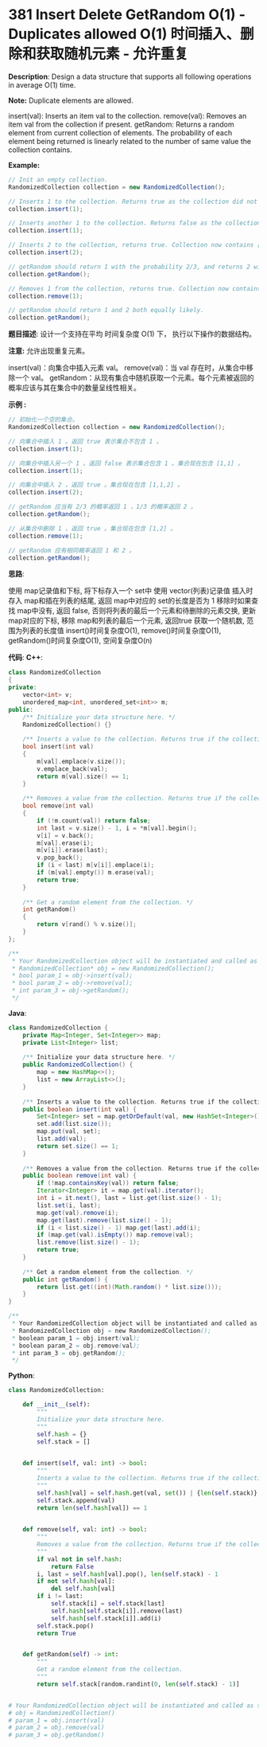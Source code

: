 # 381 Insert Delete GetRandom O(1) - Duplicates allowed O(1) 时间插入、删除和获取随机元素 - 允许重复

__Description__:
Design a data structure that supports all following operations in average O(1) time.

__Note:__
Duplicate elements are allowed.

insert(val): Inserts an item val to the collection.
remove(val): Removes an item val from the collection if present.
getRandom: Returns a random element from current collection of elements. The probability of each element being returned is linearly related to the number of same value the collection contains.

__Example:__

```Java
// Init an empty collection.
RandomizedCollection collection = new RandomizedCollection();

// Inserts 1 to the collection. Returns true as the collection did not contain 1.
collection.insert(1);

// Inserts another 1 to the collection. Returns false as the collection contained 1. Collection now contains [1,1].
collection.insert(1);

// Inserts 2 to the collection, returns true. Collection now contains [1,1,2].
collection.insert(2);

// getRandom should return 1 with the probability 2/3, and returns 2 with the probability 1/3.
collection.getRandom();

// Removes 1 from the collection, returns true. Collection now contains [1,2].
collection.remove(1);

// getRandom should return 1 and 2 both equally likely.
collection.getRandom();
```

__题目描述__:
设计一个支持在平均 时间复杂度 O(1) 下， 执行以下操作的数据结构。

__注意:__
允许出现重复元素。

insert(val)：向集合中插入元素 val。
remove(val)：当 val 存在时，从集合中移除一个 val。
getRandom：从现有集合中随机获取一个元素。每个元素被返回的概率应该与其在集合中的数量呈线性相关。

__示例 :__

```Java
// 初始化一个空的集合。
RandomizedCollection collection = new RandomizedCollection();

// 向集合中插入 1 。返回 true 表示集合不包含 1 。
collection.insert(1);

// 向集合中插入另一个 1 。返回 false 表示集合包含 1 。集合现在包含 [1,1] 。
collection.insert(1);

// 向集合中插入 2 ，返回 true 。集合现在包含 [1,1,2] 。
collection.insert(2);

// getRandom 应当有 2/3 的概率返回 1 ，1/3 的概率返回 2 。
collection.getRandom();

// 从集合中删除 1 ，返回 true 。集合现在包含 [1,2] 。
collection.remove(1);

// getRandom 应有相同概率返回 1 和 2 。
collection.getRandom();
```

__思路__:

使用 map记录值和下标, 将下标存入一个 set中
使用 vector(列表)记录值
插入时存入 map和插在列表的结尾, 返回 map中对应的 set的长度是否为 1
移除时如果查找 map中没有, 返回 false, 否则将列表的最后一个元素和待删除的元素交换, 更新 map对应的下标, 移除 map和列表的最后一个元素, 返回true
获取一个随机数, 范围为列表的长度值
insert()时间复杂度O(1), remove()时间复杂度O(1), getRandom()时间复杂度O(1), 空间复杂度O(n)

__代码__:
__C++__:

```C++
class RandomizedCollection 
{
private:
    vector<int> v;
    unordered_map<int, unordered_set<int>> m;
public:
    /** Initialize your data structure here. */
    RandomizedCollection() {}
    
    /** Inserts a value to the collection. Returns true if the collection did not already contain the specified element. */
    bool insert(int val) 
    {
        m[val].emplace(v.size());
        v.emplace_back(val);
        return m[val].size() == 1;
    }
    
    /** Removes a value from the collection. Returns true if the collection contained the specified element. */
    bool remove(int val) 
    {
        if (!m.count(val)) return false;
        int last = v.size() - 1, i = *m[val].begin();
        v[i] = v.back();
        m[val].erase(i);
        m[v[i]].erase(last);
        v.pop_back();
        if (i < last) m[v[i]].emplace(i);
        if (m[val].empty()) m.erase(val);
        return true;
    }
    
    /** Get a random element from the collection. */
    int getRandom() 
    {
        return v[rand() % v.size()];
    }
};

/**
 * Your RandomizedCollection object will be instantiated and called as such:
 * RandomizedCollection* obj = new RandomizedCollection();
 * bool param_1 = obj->insert(val);
 * bool param_2 = obj->remove(val);
 * int param_3 = obj->getRandom();
 */
```

__Java__:

```Java
class RandomizedCollection {
    private Map<Integer, Set<Integer>> map;
    private List<Integer> list;
    
    /** Initialize your data structure here. */
    public RandomizedCollection() {
        map = new HashMap<>();
        list = new ArrayList<>();
    }
    
    /** Inserts a value to the collection. Returns true if the collection did not already contain the specified element. */
    public boolean insert(int val) {
        Set<Integer> set = map.getOrDefault(val, new HashSet<Integer>());
        set.add(list.size());
        map.put(val, set);
        list.add(val);
        return set.size() == 1;
    }
    
    /** Removes a value from the collection. Returns true if the collection contained the specified element. */
    public boolean remove(int val) {
        if (!map.containsKey(val)) return false;
        Iterator<Integer> it = map.get(val).iterator();  
        int i = it.next(), last = list.get(list.size() - 1);
        list.set(i, last);
        map.get(val).remove(i);
        map.get(last).remove(list.size() - 1);
        if (i < list.size() - 1) map.get(last).add(i);
        if (map.get(val).isEmpty()) map.remove(val);
        list.remove(list.size() - 1);
        return true;
    }
    
    /** Get a random element from the collection. */
    public int getRandom() {
        return list.get((int)(Math.random() * list.size()));
    }
}

/**
 * Your RandomizedCollection object will be instantiated and called as such:
 * RandomizedCollection obj = new RandomizedCollection();
 * boolean param_1 = obj.insert(val);
 * boolean param_2 = obj.remove(val);
 * int param_3 = obj.getRandom();
 */
```

__Python__:

```Python
class RandomizedCollection:

    def __init__(self):
        """
        Initialize your data structure here.
        """
        self.hash = {}
        self.stack = []
        

    def insert(self, val: int) -> bool:
        """
        Inserts a value to the collection. Returns true if the collection did not already contain the specified element.
        """
        self.hash[val] = self.hash.get(val, set()) | {len(self.stack)}
        self.stack.append(val)
        return len(self.hash[val]) == 1
        

    def remove(self, val: int) -> bool:
        """
        Removes a value from the collection. Returns true if the collection contained the specified element.
        """
        if val not in self.hash:
            return False
        i, last = self.hash[val].pop(), len(self.stack) - 1
        if not self.hash[val]:
            del self.hash[val]
        if i != last:
            self.stack[i] = self.stack[last]
            self.hash[self.stack[i]].remove(last)
            self.hash[self.stack[i]].add(i)
        self.stack.pop()
        return True


    def getRandom(self) -> int:
        """
        Get a random element from the collection.
        """
        return self.stack[random.randint(0, len(self.stack) - 1)]


# Your RandomizedCollection object will be instantiated and called as such:
# obj = RandomizedCollection()
# param_1 = obj.insert(val)
# param_2 = obj.remove(val)
# param_3 = obj.getRandom()
```
